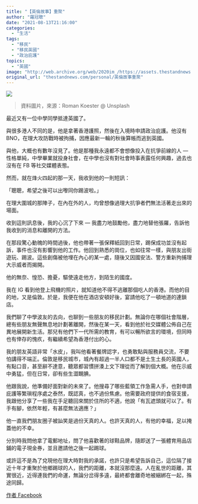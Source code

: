 ```yaml
---
title: "【英倫故事】重聚"
author: "羅冠聰"
date: "2021-08-13T21:16:00"
categories:
  - "生活"
tags:
  - "移民"
  - "移民英國"
  - "政治庇護"
topics:
  - "英國"
image: "http://web.archive.org/web/2020im_/https://assets.thestandnews.com/media/photos/r_t5usQ_RFGzcin.png"
original_url: "thestandnews.com/personal/英倫故事重聚"
---
```

![](http://web.archive.org/web/2020im_/https://assets.thestandnews.com/media/photos/r_t5usQ_RFGzcin.png)
> 資料圖片，來源：Roman Koester @ Unsplash

最近又有一位中學同學抵達英國了。

與很多港人不同的是，他是拿著香港護照，然後在入境時申請政治庇護。他沒有 BNO，在理大攻防戰時被拘捕，因應最新一輪的秋後算帳而逃到英國。

與他，大概也有數年沒見了。他是那種我永遠都不會想像投入在抗爭前線的人 — 性格單純，中學畢業就投身社會，在中學也沒有對社會時事表露任何興趣，過去也沒有在 FB 等社交媒體表態。

然而，就在烽火四起的那一天，我收到他的一則短訊：

「聰聰，希望之後可以出嚟同你踢波啦。」

在理大圍城的那陣子，在內在外的人，均曾想像過理大抗爭者們無法活著走出來的場面。

收到這則訊息後，我的心沉了下來 — 我盡力地鼓勵他，盡力地替他張羅，告訴他我收到的消息和離開的方法。

在那段驚心動魄的時間過後，他也帶著一張保釋紙回到日常，踢保成功並沒有起訴，事件也沒有影響到他的工作。他回到熟悉的崗位，也如往常一樣，與朋友出街遊玩、踢波。這些創傷被他埋在內心的某一處，隨後又因國安法、警方重新拘捕理大示威者而揭開。

他的無奈、惶恐、擔憂，驅使遠走他方，到陌生的國度。

我在 IG 看到他登上飛機的照片，就知道他不得不逃離那個吃人的香港。而他的目的地，又是倫敦。於是，我便在他在酒店安頓好後，宴請他吃了一頓地道的連鎖店。

我們聊了中學波友的去向，也聊到一些朋友的移民計劃。無論你在哪個社會階層，總有些朋友無聲無息地計劃著離開，然後在某一天，看到他於社交媒體公佈自己在異地展開新生活。那兒有他們下一代所需的教育，有可以暢所欲言的環境，但同時也有倖存的愧疚，有繼續希望為香港付出的心。

我的朋友英語非常「水皮」，我叫他看著餐牌認字，也勇敢點與服務員交流，不要怕講得不端正。倫敦是移民城市，城內有超過一半人口都不是土生土長的英國人，有點口音，甚至辭不達意，聽眾都習慣拼湊上文下理從而了解到個大概。他在示威中勇猛，但在日常，卻有些生澀靦腆。

他跟我說，他準備好面對新的未來了。他搜尋了哪些藍領工作急需人手，也對申請庇護等繁瑣程序處之泰然，既認真，也不過份焦慮。他需要政府提供的食宿支援，我跟他分享了一些我在手足聽回來關於住所的不適，他說「有瓦遮頭就可以了。有手有腳，依然年輕，有甚麼無法適應？」

他一直我們朋友圈子被訕笑是過份天真的人。也許天真的人，有他的幸福，足以掩蓋他的不幸。

分別時我問他拿了電郵地址，問了他喜歡著的球鞋品牌，隨即送了一張體育用品店鋪的電子現金券，並且邀請他之後一起踢球。

或許這不是為了兌現他在理大時對我的承諾，也許只是希望告訴自己，這位隔了接近十年才重聚於他鄉踢球的人，我們的距離，本就沒那麼遠。人在亂世的距離，其實很近，近得連我們的命運，無論分岔得多遠，最終都會離奇地被綑綁在一起，殊途同歸。

[作者 Facebook](http://web.archive.org/web/20211108061934/https://www.facebook.com/NathanLawKC/posts/2623825981102052)